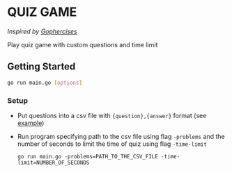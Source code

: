 # QUIZ GAME
_Inspired by [Gophercises](https://courses.calhoun.io/courses/cor_gophercises)_

Play quiz game with custom questions and time limit

## Getting Started

```bash
go run main.go [options]
```

### Setup

* Put questions into a csv file with `{question},{answer}` format (see [example](problems.csv))
* Run program specifying path to the csv file using flag `-problems` and the number of seconds to limit the time of quiz using flag `-time-limit`

  ```go run main.go -problems=PATH_TO_THE_CSV_FILE -time-limit=NUMBER_OF_SECONDS```
